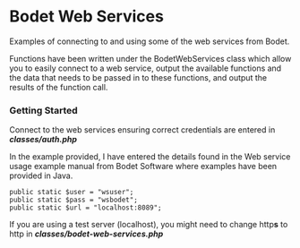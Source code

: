 # Bodet Web Services
Examples of connecting to and using some of the web services from Bodet.

Functions have been written under the BodetWebServices class which allow you to easily connect to a web service, output the available functions and the data that needs to be passed in to these functions, and output the results of the function call.

### Getting Started
Connect to the web services ensuring correct credentials are entered in ***classes/auth.php***

In the example provided, I have entered the details found in the Web service usage example manual from Bodet Software where examples have been provided in Java.

```
public static $user = "wsuser";
public static $pass = "wsbodet";
public static $url = "localhost:8089";
```

If you are using a test server (localhost), you might need to change http**s** to http in ***classes/bodet-web-services.php***